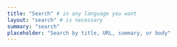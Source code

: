```yaml
---
title: "Search" # in any language you want
layout: "search" # is necessary
summary: "search"
placeholder: "Search by title, URL, summary, or body"
---
```

